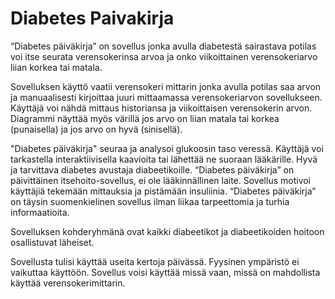# Diabetes Paivakirja

“Diabetes päiväkirja” on sovellus jonka avulla diabetestä sairastava potilas voi itse
seurata verensokerinsa arvoa ja onko viikoittainen verensokeriarvo liian korkea tai
matala.

Sovelluksen käyttö vaatii verensokeri mittarin jonka avulla potilas saa arvon ja
manuaalisesti kirjoittaa juuri mittaamassa verensokeriarvon sovellukseen.
Käyttäjä voi nähdä mittaus historiansa ja viikoittaisen verensokerin arvon.
Diagrammi näyttää myös värillä jos arvo on liian matala tai korkea (punaisella) ja
jos arvo on hyvä (sinisellä).

"Diabetes päiväkirja" seuraa ja analysoi glukoosin taso veressä. Käyttäjä voi
tarkastella interaktiivisella kaavioita tai lähettää ne suoraan lääkärille. Hyvä ja
tarvittava diabetes avustaja diabeetikoille.
“Diabetes päiväkirja” on päivittäinen itsehoito-sovellus, ei ole lääkinnällinen laite.
Sovellus motivoi käyttäjiä tekemään mittauksia ja pistämään insuliinia. “Diabetes
päiväkirja” on täysin suomenkielinen sovellus ilman liikaa tarpeettomia ja turhia
informaatioita.

Sovelluksen kohderyhmänä ovat kaikki diabeetikot ja diabeetikoiden hoitoon
osallistuvat läheiset.

Sovellusta tulisi käyttää useita kertoja päivässä. Fyysinen ympäristö ei vaikuttaa
käyttöön. Sovellus voisi käyttää missä vaan, missä on mahdollista käyttää
verensokerimittarin.
